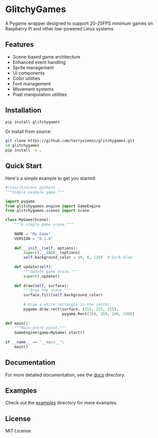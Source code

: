 # GlitchyGames

A Pygame wrapper designed to support 20-25FPS minimum games on Raspberry Pi and other low-powered Linux systems.

## Features

- Scene-based game architecture
- Enhanced event handling
- Sprite management
- UI components
- Color utilities
- Font management
- Movement systems
- Pixel manipulation utilities

## Installation

```bash
pip install glitchygames
```

Or install from source:

```bash
git clone https://github.com/terrysimons/glitchygames.git
cd glitchygames
pip install -e .
```

## Quick Start

Here's a simple example to get you started:

```python
#!/usr/bin/env python3
"""Simple example game."""

import pygame
from glitchygames.engine import GameEngine
from glitchygames.scenes import Scene

class MyGame(Scene):
    """A simple game scene."""
    
    NAME = "My Game"
    VERSION = "0.1.0"
    
    def __init__(self, options):
        super().__init__(options)
        self.background_color = (0, 0, 128)  # Dark blue
        
    def update(self):
        """Update game state."""
        super().update()
        
    def draw(self, surface):
        """Draw the scene."""
        surface.fill(self.background_color)
        
        # Draw a white rectangle in the center
        pygame.draw.rect(surface, (255, 255, 255), 
                         pygame.Rect(350, 250, 100, 100))
        
def main():
    """Main entry point."""
    GameEngine(game=MyGame).start()
    
if __name__ == "__main__":
    main()
```

## Documentation

For more detailed documentation, see the [docs](./docs) directory.

## Examples

Check out the [examples](./glitchygames/examples) directory for more examples.

## License

MIT License